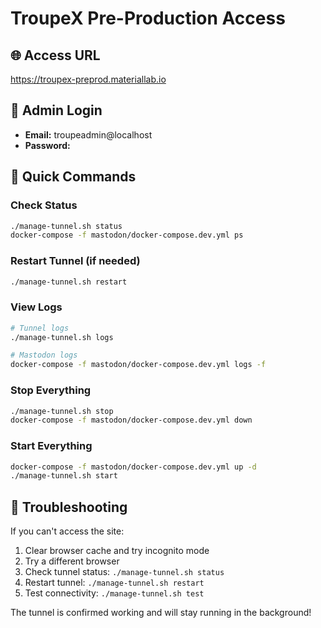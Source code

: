 # TroupeX Pre-Production Access

## 🌐 Access URL
https://troupex-preprod.materiallab.io

## 🔐 Admin Login
- **Email:** troupeadmin@localhost
- **Password:** <your-admin-password>

## 🚀 Quick Commands

### Check Status
```bash
./manage-tunnel.sh status
docker-compose -f mastodon/docker-compose.dev.yml ps
```

### Restart Tunnel (if needed)
```bash
./manage-tunnel.sh restart
```

### View Logs
```bash
# Tunnel logs
./manage-tunnel.sh logs

# Mastodon logs
docker-compose -f mastodon/docker-compose.dev.yml logs -f
```

### Stop Everything
```bash
./manage-tunnel.sh stop
docker-compose -f mastodon/docker-compose.dev.yml down
```

### Start Everything
```bash
docker-compose -f mastodon/docker-compose.dev.yml up -d
./manage-tunnel.sh start
```

## 🔧 Troubleshooting

If you can't access the site:
1. Clear browser cache and try incognito mode
2. Try a different browser
3. Check tunnel status: `./manage-tunnel.sh status`
4. Restart tunnel: `./manage-tunnel.sh restart`
5. Test connectivity: `./manage-tunnel.sh test`

The tunnel is confirmed working and will stay running in the background!